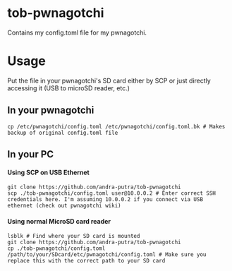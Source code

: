 # tob-pwnagotchi
Contains my config.toml file for my pwnagotchi.

# Usage
Put the file in your pwnagotchi's SD card either by SCP or just directly accessing it (USB to microSD reader, etc.)


## In your pwnagotchi
```
cp /etc/pwnagotchi/config.toml /etc/pwnagotchi/config.toml.bk # Makes backup of original config.toml file
```

## In your PC

#### Using SCP on USB Ethernet
```
git clone https://github.com/andra-putra/tob-pwnagotchi
scp ./tob-pwnagotchi/config.toml user@10.0.0.2 # Enter correct SSH credentials here. I'm assuming 10.0.0.2 if you connect via USB ethernet (check out pwnagotchi wiki) 
```

#### Using normal MicroSD card reader
```
lsblk # Find where your SD card is mounted
git clone https://github.com/andra-putra/tob-pwnagotchi
cp ./tob-pwnagotchi/config.toml /path/to/your/SDcard/etc/pwnagotchi/config.toml # Make sure you replace this with the correct path to your SD card
```
